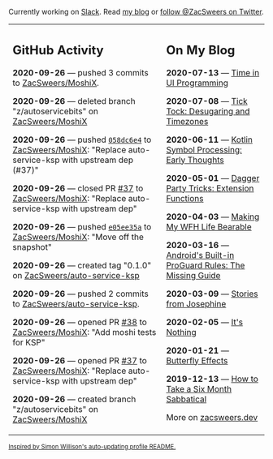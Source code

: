 Currently working on [Slack](https://slack.com/). Read [my blog](https://zacsweers.dev/) or [follow @ZacSweers on Twitter](https://twitter.com/ZacSweers).

<table><tr><td valign="top" width="60%">

## GitHub Activity
<!-- githubActivity starts -->
**2020-09-26** — pushed 3 commits to [ZacSweers/MoshiX](https://api.github.com/repos/ZacSweers/MoshiX).

**2020-09-26** — deleted branch "z/autoservicebits" on [ZacSweers/MoshiX](https://api.github.com/repos/ZacSweers/MoshiX)

**2020-09-26** — pushed [`058dc6e4`](https://github.com/ZacSweers/MoshiX/commit/058dc6e4ea81100fda541288480d658627990fb0) to [ZacSweers/MoshiX](https://api.github.com/repos/ZacSweers/MoshiX): "Replace auto-service-ksp with upstream dep (#37)"

**2020-09-26** — closed PR [#37](https://api.github.com/repos/ZacSweers/MoshiX/pulls/37) to [ZacSweers/MoshiX](https://api.github.com/repos/ZacSweers/MoshiX): "Replace auto-service-ksp with upstream dep"

**2020-09-26** — pushed [`e05ee35a`](https://github.com/ZacSweers/MoshiX/commit/e05ee35a9adc89739ebc71b111e9b698841e2c8b) to [ZacSweers/MoshiX](https://api.github.com/repos/ZacSweers/MoshiX): "Move off the snapshot"

**2020-09-26** — created tag "0.1.0" on [ZacSweers/auto-service-ksp](https://api.github.com/repos/ZacSweers/auto-service-ksp)

**2020-09-26** — pushed 2 commits to [ZacSweers/auto-service-ksp](https://api.github.com/repos/ZacSweers/auto-service-ksp).

**2020-09-26** — opened PR [#38](https://api.github.com/repos/ZacSweers/MoshiX/pulls/38) to [ZacSweers/MoshiX](https://api.github.com/repos/ZacSweers/MoshiX): "Add moshi tests for KSP"

**2020-09-26** — opened PR [#37](https://api.github.com/repos/ZacSweers/MoshiX/pulls/37) to [ZacSweers/MoshiX](https://api.github.com/repos/ZacSweers/MoshiX): "Replace auto-service-ksp with upstream dep"

**2020-09-26** — created branch "z/autoservicebits" on [ZacSweers/MoshiX](https://api.github.com/repos/ZacSweers/MoshiX)
<!-- githubActivity ends -->
</td><td valign="top" width="40%">

## On My Blog
<!-- blog starts -->
**2020-07-13** — [Time in UI Programming](https://www.zacsweers.dev/time-in-ui/)

**2020-07-08** — [Tick Tock: Desugaring and Timezones](https://www.zacsweers.dev/ticktock-desugaring-timezones/)

**2020-06-11** — [Kotlin Symbol Processing: Early Thoughts](https://www.zacsweers.dev/kotlin-symbol-processor-early-thoughts/)

**2020-05-01** — [Dagger Party Tricks: Extension Functions](https://www.zacsweers.dev/dagger-party-tricks-extension-functions/)

**2020-04-03** — [Making My WFH Life Bearable](https://www.zacsweers.dev/making-wfh-life-bearable/)

**2020-03-16** — [Android's Built-in ProGuard Rules: The Missing Guide](https://www.zacsweers.dev/android-proguard-rules/)

**2020-03-09** — [Stories from Josephine](https://www.zacsweers.dev/stories-from-josephine/)

**2020-02-05** — [It's Nothing](https://www.zacsweers.dev/its-nothing/)

**2020-01-21** — [Butterfly Effects](https://www.zacsweers.dev/butterfly-effects/)

**2019-12-13** — [How to Take a Six Month Sabbatical](https://www.zacsweers.dev/how-to-take-a-six-month-sabbatical/)
<!-- blog ends -->
More on [zacsweers.dev](https://zacsweers.dev/)
</td></tr></table>

<sub><a href="https://simonwillison.net/2020/Jul/10/self-updating-profile-readme/">Inspired by Simon Willison's auto-updating profile README.</a></sub>
